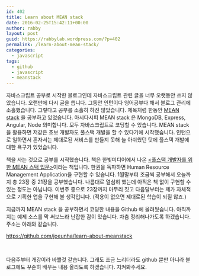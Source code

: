 ```yaml
---
id: 402
title: Learn about MEAN stack
date: 2016-02-25T15:42:11+00:00
author: rabby
layout: post
guid: https://rabbylab.wordpress.com/?p=402
permalink: /learn-about-mean-stack/
categories:
  - javascript
tags:
  - github
  - javascript
  - meanstack
---
```

자바스크립트 공부로 시작한 블로그인데 자바스크립트 관련 글을 너무 오랫동안 쓰지 않았습니다. 오랜만에 다시 글을 씁니다. 그동안 인턴이다 영어공부다 해서 블로그 관리에 소홀했습니다. 그렇다고 공부를 소홀히 하진 않았습니다. 제목처럼 한동안 <a href="http://mean.io/" target="_blank">MEAN stack</a> 을 공부하고 있었습니다. 아시다시피 MEAN stack 은 MongoDB, Express, Angular, Node 의미합니다. 모두 자바스크립트로 코딩할 수 있습니다. MEAN stack 을 활용하면 저같은 초보 개발자도 풀스택 개발을 할 수 있다기에 시작했습니다. 인턴으로 일하면서 혼자서는 제대로된 서비스를 만들지 못해 늘 아쉬웠던 탓에 풀스택 개발에 대한 욕구가 있었습니다.

책을 사는 것으로 공부를 시작했습니다. 책은 한빛미디어에서 나온 <a href="http://www.hanbit.co.kr/book/look.html?isbn=978-89-6848-218-2" target="_blank"><풀스택 개발자를 위한 MEAN 스택 입문></a>이라는 책입니다. 한권을 독파하면 Human Resource Management Application을 구현할 수 있습니다. 1월말부터 조금씩 공부해서 오늘까지 총 23장 중 21장을 공부했습니다. 나름대로 열심히 했는데 아직은 책 없이 구현할 수 있는 정도는 아닙니다. 이번주 중으로 23장까지 마무리 짓고 다음달부터는 제가 자체적으로 기획한 앱을 구현해 볼 생각입니다. (적용이 없으면 제대로된 학습이 되질 않죠.)

지금까지 MEAN stack 을 공부하면서 코딩한 내용을 Github 에 올려뒀습니다. 아직까지는 예제 소스를 막 써보느라 난잡한 감이 있습니다. 차츰 정리해나가도록 하겠습니다. 주소는 아래와 같습니다.

<a href="https://github.com/joeunha/learn-about-meanstack" target="_blank">https://github.com/joeunha/learn-about-meanstack</a>

&nbsp;

다음주부터 개강이라 바쁠것 같습니다. 그래도 조금 느리더라도 github 뿐만 아니라 블로그에도 꾸준히 배우는 내용 올리도록 하겠습니다. 지켜봐주세요.